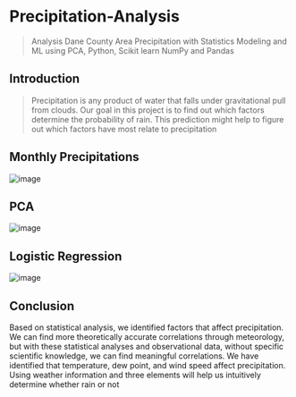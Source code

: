 # Precipitation-Analysis
>Analysis Dane County Area Precipitation with Statistics Modeling and ML using PCA, Python, Scikit learn NumPy and Pandas

## Introduction

>Precipitation is any product of water that falls under gravitational pull from clouds. Our goal in this project is to find out which factors determine the probability of rain. This prediction might help to figure out which factors have most relate to precipitation

## Monthly Precipitations
![image](https://user-images.githubusercontent.com/80855939/151748315-978e3577-14c3-4db3-94de-9f62ef71848a.png)


## PCA 
![image](https://user-images.githubusercontent.com/80855939/151748324-3ad42232-6a89-4a3c-ad83-192df20b1704.png)

## Logistic Regression

![image](https://user-images.githubusercontent.com/80855939/151748378-69d74cfe-1716-493f-ade2-3f577928b54c.png)

## Conclusion

Based on statistical analysis, we identified factors that affect precipitation. We can find more theoretically accurate correlations through meteorology, but with these statistical analyses and observational data, without specific scientific knowledge, we can find meaningful correlations. We have identified that temperature, dew point, and wind speed affect precipitation. Using weather information and three elements will help us intuitively determine whether rain or not
